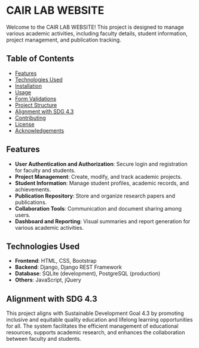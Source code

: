 # CAIR LAB WEBSITE

Welcome to the CAIR LAB WEBSITE! This project is designed to manage various academic activities, including faculty details, student information, project management, and publication tracking.

## Table of Contents

- [Features](#features)
- [Technologies Used](#technologies-used)
- [Installation](#installation)
- [Usage](#usage)
- [Form Validations](#form-validations)
- [Project Structure](#project-structure)
- [Alignment with SDG 4.3](#alignment-with-sdg-43)
- [Contributing](#contributing)
- [License](#license)
- [Acknowledgements](#acknowledgements)

## Features

- **User Authentication and Authorization**: Secure login and registration for faculty and students.
- **Project Management**: Create, modify, and track academic projects.
- **Student Information**: Manage student profiles, academic records, and achievements.
- **Publication Repository**: Store and organize research papers and publications.
- **Collaboration Tools**: Communication and document sharing among users.
- **Dashboard and Reporting**: Visual summaries and report generation for various academic activities.

## Technologies Used

- **Frontend**: HTML, CSS, Bootstrap
- **Backend**: Django, Django REST Framework
- **Database**: SQLite (development), PostgreSQL (production)
- **Others**: JavaScript, jQuery

## Alignment with SDG 4.3

This project aligns with Sustainable Development Goal 4.3 by promoting inclusive and equitable quality education and lifelong learning opportunities for all. The system facilitates the efficient management of educational resources, supports academic research, and enhances the collaboration between faculty and students.

